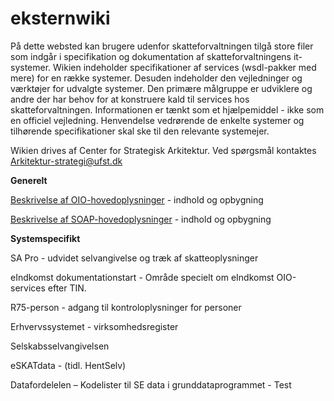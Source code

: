 # eksternwiki

På dette websted kan brugere udenfor skatteforvaltningen tilgå store filer som indgår i specifikation og dokumentation af skatteforvaltningens it-systemer. Wikien indeholder specifikationer af services (wsdl-pakker med mere) for en række systemer. Desuden indeholder den vejledninger og værktøjer for udvalgte systemer. Den primære målgruppe er udviklere og andre der har behov for at konstruere kald til services hos skatteforvaltningen. Informationen er tænkt som et hjælpemiddel - ikke som en officiel vejledning. Henvendelse vedrørende de enkelte systemer og tilhørende specifikationer skal ske til den relevante systemejer.

Wikien drives af Center for Strategisk Arkitektur. Ved spørgsmål kontaktes Arkitektur-strategi@ufst.dk


**Generelt**

[Beskrivelse af OIO-hovedoplysninger](https://github.com/skat/eksternwiki/blob/main/media/oiohovedoplysninger_2_.pdf) - indhold og opbygning

[Beskrivelse af SOAP-hovedoplysninger](https://eksternwiki.skat.dk/hovedoplysninger) - indhold og opbygning




**Systemspecifikt**


SA Pro - udvidet selvangivelse og træk af skatteoplysninger

eIndkomst dokumentationstart - Område specielt om eIndkomst OIO-services efter TIN.

R75-person - adgang til kontroloplysninger for personer

Erhvervssystemet - virksomhedsregister

Selskabsselvangivelsen

eSKATdata - (tidl. HentSelv)

Datafordelelen – Kodelister til SE data i grunddataprogrammet - Test
